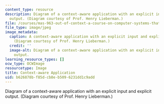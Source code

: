 ```yaml
---
content_type: resource
description: Diagram of a context-aware application with an explicit input and explicit
  output. (Diagram courtesy of Prof. Henry Lieberman.)
file: /courses/mas-963-out-of-context-a-course-on-computer-systems-that-adapt-to-and-learn-from-context-fall-2001/b626878bf85dcb8eb5096231dd1c9add_mas-963f01.gif
file_type: image/jpeg
image_metadata:
  caption: A context-aware application with an explicit input and explicit output.
    (Diagram courtesy of Prof. Henry Lieberman.)
  credit: ''
  image-alt: Diagram of a context-aware application with an explicit input and explicit
    output.
learning_resource_types: []
ocw_type: OCWImage
resourcetype: Image
title: Context-aware Application
uid: b626878b-f85d-cb8e-b509-6231dd1c9add
---
```

Diagram of a context-aware application with an explicit input and explicit output. (Diagram courtesy of Prof. Henry Lieberman.)


